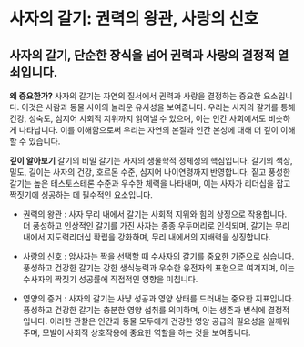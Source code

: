 ﻿
# 사자의 갈기: 권력의 왕관, 사랑의 신호

## 사자의 갈기, 단순한 장식을 넘어 권력과 사랑의 결정적 열쇠입니다.

**왜 중요한가?** 
사자의 갈기는 자연의 질서에서 권력과 사랑을 결정하는 중요한 요소입니다. 이것은 사람과 동물 사이의 놀라운 유사성을 보여줍니다. 우리는 사자의 갈기를 통해 건강, 성숙도, 심지어 사회적 지위까지 읽어낼 수 있으며, 이는 인간 사회에서도 비슷하게 나타납니다. 이를 이해함으로써 우리는 자연의 본질과 인간 본성에 대해 더 깊이 이해할 수 있습니다. 

**깊이 알아보기** 
갈기의 비밀 갈기는 사자의 생물학적 정체성의 핵심입니다. 갈기의 색상, 밀도, 길이는 사자의 건강, 호르몬 수준, 심지어 나이연령까지 반영합니다. 짙고 풍성한 갈기는 높은 테스토스테론 수준과 우수한 체력을 나타내며, 이는 사자가 리더십을 잡고 짝짓기에 성공하는 데 필수적인 요소입니다. 

- 권력의 왕관 : 사자 무리 내에서 갈기는 사회적 지위와 힘의 상징으로 작용합니다. 더 풍성하고 인상적인 갈기를 가진 사자는 종종 우두머리로 인식되며, 갈기는 무리 내에서 지도력리더십 확립을 강화하며, 무리 내에서의 지배력을 상징합니다. 

- 사랑의 신호 : 암사자는 짝을 선택할 때 수사자의 갈기를 중요한 기준으로 삼습니다. 풍성하고 건강한 갈기는 강한 생식능력과 우수한 유전자의 표현으로 여겨지며, 이는 수사자의 짝짓기 성공률에 직접적인 영향을 미칩니다. 

- 영양의 증거 : 사자의 갈기는 사냥 성공과 영양 상태를 드러내는 중요한 지표입니다. 풍성하고 건강한 갈기는 충분한 영양 섭취를 의미하며, 이는 생존과 번식에 결정적입니다. 이러한 관찰은 인간과 동물 모두에게 건강한 영양 공급의 필요성을 일깨워주며, 모발이 사회적 상호작용에 중요한 역할을 하는 것을 보여줍니다.
<!--stackedit_data:
eyJoaXN0b3J5IjpbMjA3NjYwMzg2NiwxNzU4NDI4NTM1LDE2Nz
gyMzkxNzYsLTE3MzIxOTc0OTZdfQ==
-->